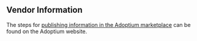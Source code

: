 
## Vendor Information

The steps for [publishing information in the Adoptium marketplace](https://adoptium.net/docs/marketplace-listing/) can be found on the Adoptium website.
